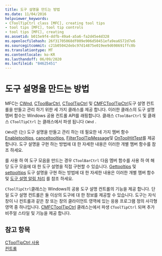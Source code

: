 ```yaml
---
title: 도구 설명을 만드는 방법
ms.date: 11/04/2016
helpviewer_keywords:
- CToolTipCtrl class [MFC], creating tool tips
- tool tips [MFC], tool tip controls
- tool tips [MFC], creating
ms.assetid: b015e9f4-ddfb-49a4-a5a6-fa2d45e4d328
ms.openlocfilehash: 26f31705068df009e906d50451efa9ea6572d7e6
ms.sourcegitcommit: c21b05042debc97d14875e019ee9d698691ffc0b
ms.translationtype: MT
ms.contentlocale: ko-KR
ms.lasthandoff: 06/09/2020
ms.locfileid: "84625451"
---
```

# <a name="methods-of-creating-tool-tips"></a>도구 설명을 만드는 방법

MFC는 [CWnd](reference/cwnd-class.md), [CToolBarCtrl](reference/ctoolbarctrl-class.md), [CToolTipCtrl](reference/ctooltipctrl-class.md) 및 [CMFCToolTipCtrl](reference/cmfctooltipctrl-class.md)도구 설명 컨트롤을 만들고 관리 하기 위한 세 가지 클래스를 제공 합니다. 이러한 클래스의 도구 설명 멤버 함수는 Windows 공용 컨트롤 API를 래핑합니다. 클래스 `CToolBarCtrl` 및 클래스 `CToolTipCtrl` 는 클래스에서 파생 됩니다 `CWnd` .

`CWnd`은 (는) 도구 설명을 만들고 관리 하는 데 필요한 네 가지 멤버 함수 [Enabletooltips](reference/cwnd-class.md#enabletooltips), [canceltooltips](reference/cwnd-class.md#canceltooltips), [FilterToolTipMessage](reference/cwnd-class.md#filtertooltipmessage)및 [OnToolHitTest](reference/cwnd-class.md#ontoolhittest)를 제공 합니다. 도구 설명을 구현 하는 방법에 대 한 자세한 내용은 이러한 개별 멤버 함수를 참조 하세요.

를 사용 하 여 도구 모음을 만드는 경우 `CToolBarCtrl` 다음 멤버 함수를 사용 하 여 해당 도구 모음에 대 한 도구 설명을 직접 구현할 수 있습니다. [Gettooltips](reference/ctoolbarctrl-class.md#gettooltips) 및 [settooltips](reference/ctoolbarctrl-class.md#settooltips) 도구 설명을 구현 하는 방법에 대 한 자세한 내용은 이러한 개별 멤버 함수 및 [도구 설명 알림 처리](handling-tool-tip-notifications.md) 를 참조 하세요.

`CToolTipCtrl`클래스는 Windows의 공용 도구 설명 컨트롤의 기능을 제공 합니다. 단일 도구 설명 컨트롤은 둘 이상의 도구에 대 한 정보를 제공할 수 있습니다. 도구는 자식 창이 나 컨트롤과 같은 창 또는 창의 클라이언트 영역에 있는 응용 프로그램 정의 사각형 영역 중 하나입니다. [CMFCToolTipCtrl](reference/cmfctooltipctrl-class.md) 클래스는에서 파생 `CToolTipCtrl` 되며 추가 비주얼 스타일 및 기능을 제공 합니다.

## <a name="see-also"></a>참고 항목

[CToolTipCtrl 사용](using-ctooltipctrl.md)<br/>
[컨트롤](controls-mfc.md)
